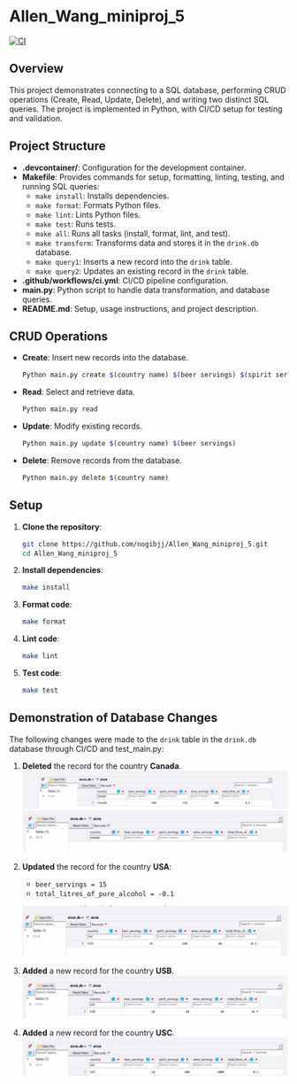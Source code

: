 # Allen_Wang_miniproj_5

[![CI](https://github.com/nogibjj/Allen_Wang_miniproj_5/actions/workflows/CICD.yml/badge.svg)](https://github.com/nogibjj/Allen_Wang_miniproj_5/actions/workflows/CICD.yml)

## Overview

This project demonstrates connecting to a SQL database, performing CRUD operations (Create, Read, Update, Delete), and writing two distinct SQL queries. The project is implemented in Python, with CI/CD setup for testing and validation.

## Project Structure

- **.devcontainer/**: Configuration for the development container.
- **Makefile**: Provides commands for setup, formatting, linting, testing, and running SQL queries:
  - `make install`: Installs dependencies.
  - `make format`: Formats Python files.
  - `make lint`: Lints Python files.
  - `make test`: Runs tests.
  - `make all`: Runs all tasks (install, format, lint, and test).
  - `make transform`: Transforms data and stores it in the `drink.db` database.
  - `make query1`: Inserts a new record into the `drink` table.
  - `make query2`: Updates an existing record in the `drink` table.
- **.github/workflows/ci.yml**: CI/CD pipeline configuration.
- **main.py**: Python script to handle data transformation, and database queries.
- **README.md**: Setup, usage instructions, and project description.

## CRUD Operations

- **Create**: Insert new records into the database.
    ```bash
    Python main.py create $(country name) $(beer servings) $(spirit servings) $(wine servings) $(total litres_of_pure_alcohol)
    ```

- **Read**: Select and retrieve data.
    ```bash
    Python main.py read
    ```

- **Update**: Modify existing records.
    ```bash
    Python main.py update $(country name) $(beer servings)
    ```

- **Delete**: Remove records from the database.
    ```bash
    Python main.py delete $(country name)
    ```


## Setup

1. **Clone the repository**:

    ```bash
    git clone https://github.com/nogibjj/Allen_Wang_miniproj_5.git
    cd Allen_Wang_miniproj_5
    ```

2. **Install dependencies**:

    ```bash
    make install
    ```

3. **Format code**:

    ```bash
    make format
    ```

4. **Lint code**:

    ```bash
    make lint
    ```

5. **Test code**:

    ```bash
    make test
    ```
## Demonstration of Database Changes

The following changes were made to the `drink` table in the `drink.db` database through CI/CD and test_main.py:

1. **Deleted** the record for the country **Canada**.
   ![Updated Database Table](img/canada.png)
   ![Updated Database Table](img/canada_delete.png)

2. **Updated** the record for the country **USA**:
   - `beer_servings = 15`
   - `total_litres_of_pure_alcohol = -0.1`
  
    ![Updated Database Table](img/usa.png)

3. **Added** a new record for the country **USB**.
   ![Updated Database Table](img/usb.png)

4. **Added** a new record for the country **USC**.
   ![Updated Database Table](img/usc.png)

